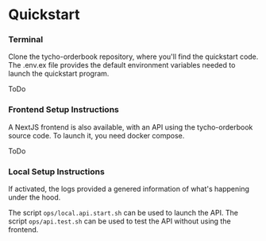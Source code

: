 # Quickstart


### Terminal

Clone the tycho-orderbook repository, where you'll find the quickstart code.
The .env.ex file provides the default environment variables needed to launch the quickstart program.

ToDo

### Frontend Setup Instructions

A NextJS frontend is also available, with an API using the tycho-orderbook source code. 
To launch it, you need docker compose.

ToDo


### Local Setup Instructions

If activated, the logs provided a genered information of what's happening under the hood.

The script  `ops/local.api.start.sh`  can be used to launch the API.
The script `ops/api.test.sh`  can be used to test the API without using the frontend.
